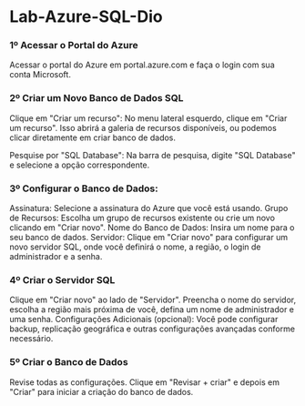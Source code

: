 # Lab-Azure-SQL-Dio

### 1º Acessar o Portal do Azure
Acessar o portal do Azure em portal.azure.com e faça o login com sua conta Microsoft.
### 2º Criar um Novo Banco de Dados SQL
Clique em "Criar um recurso": No menu lateral esquerdo, clique em "Criar um recurso". Isso abrirá a galeria de recursos disponíveis, ou podemos clicar diretamente em criar banco de dados.
 
 
Pesquise por "SQL Database": Na barra de pesquisa, digite "SQL Database" e selecione a opção correspondente.
 
 
### 3º Configurar o Banco de Dados:
Assinatura: Selecione a assinatura do Azure que você está usando.
Grupo de Recursos: Escolha um grupo de recursos existente ou crie um novo clicando em "Criar novo".
Nome do Banco de Dados: Insira um nome para o seu banco de dados.
Servidor: Clique em "Criar novo" para configurar um novo servidor SQL, onde você definirá o nome, a região, o login de administrador e a senha. 
### 4º Criar o Servidor SQL
Clique em "Criar novo" ao lado de "Servidor".
Preencha o nome do servidor, escolha a região mais próxima de você, defina um nome de administrador e uma senha.
Configurações Adicionais (opcional):
Você pode configurar backup, replicação geográfica e outras configurações avançadas conforme necessário.
### 5º Criar o Banco de Dados
Revise todas as configurações.
Clique em "Revisar + criar" e depois em "Criar" para iniciar a criação do banco de dados.
 
 

